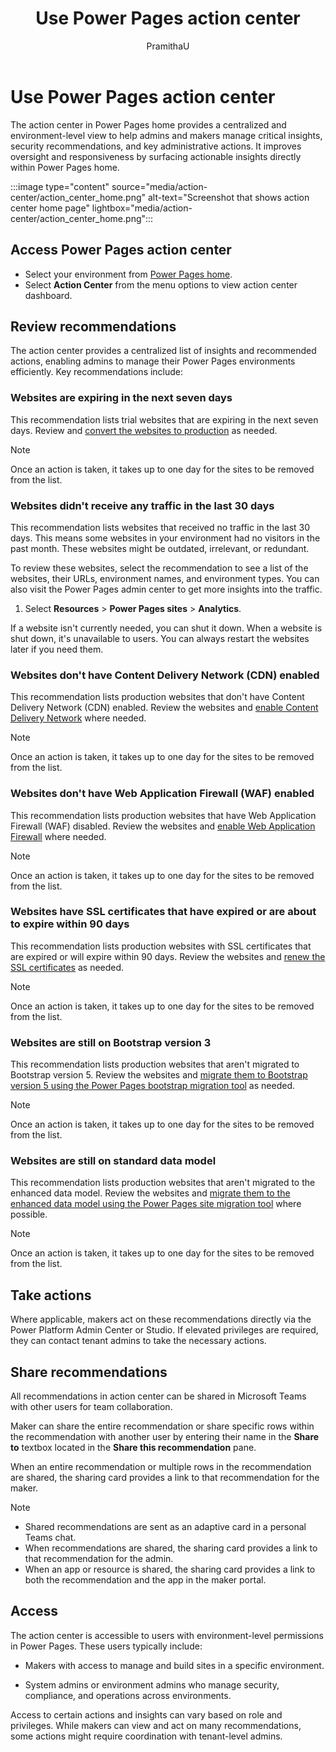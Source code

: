﻿---
title: Use Power Pages action center
description: Learn how to use the Power Pages action center to streamlines oversight and enhances responsiveness across your Power Pages experience.
ms.topic: conceptual
ms.custom: 
ms.date: 05/07/2025
ms.subservice:
author: PramithaU
ms.author: pudupa
ms.reviewer: smurkute
contributors:
    - PramithaU
    - shwetamurkute

---

# Use Power Pages action center

The action center in Power Pages home provides a centralized and environment-level view to help admins and makers manage critical insights, security recommendations, and key administrative actions. It improves oversight and responsiveness by surfacing actionable insights directly within Power Pages home.

 :::image type="content" source="media/action-center/action_center_home.png" alt-text="Screenshot that shows action center home page" lightbox="media/action-center/action_center_home.png":::

## Access Power Pages action center

- Select your environment from [Power Pages home](https://make.powerpages.microsoft.com/).
- Select **Action Center** from the menu options to view action center dashboard.


## Review recommendations

The action center provides a centralized list of insights and recommended actions, enabling admins to manage their Power Pages environments efficiently. Key recommendations include: 

### Websites are expiring in the next seven days

This recommendation lists trial websites that are expiring in the next seven days. Review and [convert the websites to production](/power-pages/admin/convert-site) as needed.

> [!NOTE]
> Once an action is taken, it takes up to one day for the sites to be removed from the list.

### Websites didn't receive any traffic in the last 30 days

This recommendation lists websites that received no traffic in the last 30 days. This means some websites in your environment had no visitors in the past month. These websites might be outdated, irrelevant, or redundant.

To review these websites, select the recommendation to see a list of the websites, their URLs, environment names, and environment types. You can also visit the Power Pages admin center to get more insights into the traffic.

1. Select **Resources** > **Power Pages sites** > **Analytics**.

If a website isn't currently needed, you can shut it down. When a website is shut down, it's unavailable to users. You can always restart the websites later if you need them.

### Websites don't have Content Delivery Network (CDN) enabled

This recommendation lists production websites that don't have Content Delivery Network (CDN) enabled. Review the websites and [enable Content Delivery Network](/power-pages/configure/configure-cdn) where needed.

> [!NOTE]
> Once an action is taken, it takes up to one day for the sites to be removed from the list.

### Websites don't have Web Application Firewall (WAF) enabled

This recommendation lists production websites that have Web Application Firewall (WAF) disabled. Review the websites and [enable Web Application Firewall](/power-pages/security/configure-web-application-firewall) where needed.

> [!NOTE]
> Once an action is taken, it takes up to one day for the sites to be removed from the list.

### Websites have SSL certificates that have expired or are about to expire within 90 days

This recommendation lists production websites with SSL certificates that are expired or will expire within 90 days. Review the websites and [renew the SSL certificates](/power-pages/admin/add-custom-domain) as needed.

> [!NOTE]
> Once an action is taken, it takes up to one day for the sites to be removed from the list.

### Websites are still on Bootstrap version 3

This recommendation lists production websites that aren't migrated to Bootstrap version 5. Review the websites and [migrate them to Bootstrap version 5 using the Power Pages bootstrap migration tool](/power-pages/configure/migrate-bootstrap) as needed.

> [!NOTE]
> Once an action is taken, it takes up to one day for the sites to be removed from the list.

### Websites are still on standard data model

This recommendation lists production websites that aren't migrated to the enhanced data model. Review the websites and [migrate them to the enhanced data model using the Power Pages site migration tool](/power-pages/admin/migrate-enhanced-data-model?branch=main&branchFallbackFrom=pr-en-us-648) where possible.

> [!NOTE]
> Once an action is taken, it takes up to one day for the sites to be removed from the list.

## Take actions 

Where applicable, makers act on these recommendations directly via the Power Platform Admin Center or Studio. If elevated privileges are required, they can contact tenant admins to take the necessary actions. 

## Share recommendations

All recommendations in action center can be shared in Microsoft Teams with other users for team collaboration.

Maker can share the entire recommendation or share specific rows within the recommendation with another user by entering their name in the **Share to** textbox located in the **Share this recommendation** pane.

When an entire recommendation or multiple rows in the recommendation are shared, the sharing card provides a link to that recommendation for the maker.

> [!NOTE]
>
> - Shared recommendations are sent as an adaptive card in a personal Teams chat.
> - When recommendations are shared, the sharing card provides a link to that recommendation for the admin.
> - When an app or resource is shared, the sharing card provides a link to both the recommendation and the app in the maker portal.

## Access 

The action center is accessible to users with environment-level permissions in Power Pages. These users typically include: 

- Makers with access to manage and build sites in a specific environment. 

- System admins or environment admins who manage security, compliance, and operations across environments.

Access to certain actions and insights can vary based on role and privileges. While makers can view and act on many recommendations, some actions might require coordination with tenant-level admins. 

